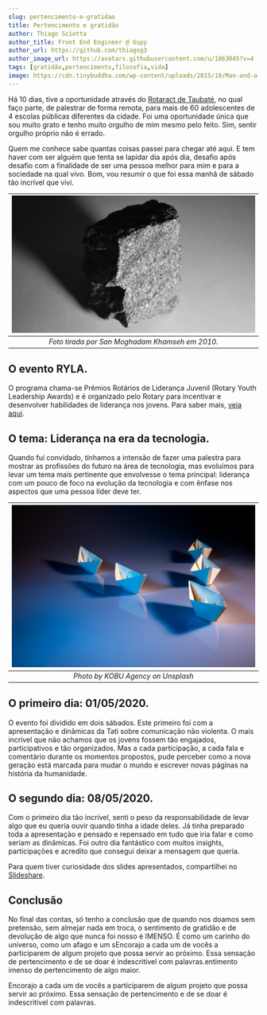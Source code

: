 ```yaml
---
slug: pertencimento-e-gratidao
title: Pertencimento e gratidão
author: Thiago Sciotta
author_title: Front End Engineer @ Gupy
author_url: https://github.com/thiagog3
author_image_url: https://avatars.githubusercontent.com/u/1863045?v=4
tags: [gratidão,pertencimento,filosofia,vida]
image: https://cdn.tinybuddha.com/wp-content/uploads/2015/10/Man-and-a-bike-600x400.png
---
```


Há 10 dias, tive a oportunidade através do [Rotaract de Taubaté](https://www.instagram.com/rotaract_taubate/), no qual faço parte, de palestrar de forma remota, para mais de 60 adolescentes de 4 escolas públicas diferentes da cidade. Foi uma oportunidade única que sou muito grato e tenho muito orgulho de mim mesmo pelo feito. Sim, sentir orgulho próprio não é errado.

<!--truncate-->

Quem me conhece sabe quantas coisas passei para chegar até aqui. E tem haver com ser alguém que tenta se lapidar dia após dia, desafio após desafio com a finalidade de ser uma pessoa melhor para mim e para a sociedade na qual vivo. Bom, vou resumir o que foi essa manhã de sábado tão incrível que vivi.

| ![Uma pedra sendo lapidada](../static/posts/cube-stone.jpg) |
|:--:| 
| *Foto tirada por San Moghadam Khamseh em 2010.* |

## O evento RYLA.
O programa chama-se Prêmios Rotários de Liderança Juvenil (Rotary Youth Leadership Awards) e é organizado pelo Rotary para incentivar e desenvolver habilidades de liderança nos jovens. Para saber mais, [veja aqui](https://www.rotary.org/pt/our-programs/rotary-youth-leadership-awards).

## O tema: Liderança na era da tecnologia.

Quando fui convidado, tínhamos a intensão de fazer uma palestra para mostrar as profissões do futuro na área de tecnologia, mas evoluímos para levar um tema mais pertinente que envolvesse o tema principal: liderança com um pouco de foco na evolução da tecnologia e com ênfase nos aspectos que uma pessoa líder deve ter.

| ![Barcos de papel em formação de liderança triangular](../static/posts/barcos-de-papel.jpg) |
|:--:| 
| *Photo by KOBU Agency on Unsplash* |


## O primeiro dia: 01/05/2020.

O evento foi dividido em dois sábados. Este primeiro foi com a apresentação e dinâmicas da Tati sobre comunicação não violenta. O mais incrível que não achamos que os jovens fossem tão engajados, participativos e tão organizados. Mas a cada participação, a cada fala e comentário durante os momentos propostos, pude perceber como a nova geração está marcada para mudar o mundo e escrever novas páginas na história da humanidade.

## O  segundo dia: 08/05/2020.

 Com o primeiro dia tão incrível, senti o peso da responsabilidade de levar algo que eu queria ouvir quando tinha a idade deles. Já tinha preparado toda a apresentação e pensado e repensado em tudo que iria falar e como seriam as dinâmicas. Foi outro dia fantástico com muitos insights, participações e acredito que consegui deixar a mensagem que queria.

Para quem tiver curiosidade dos slides apresentados, compartilhei no [Slideshare](https://pt.slideshare.net/ThiagoSciotta/liderana-na-era-tecnolgica).

## Conclusão

No final das contas, só tenho a conclusão que de quando nos doamos sem pretensão, sem almejar nada em troca, o sentimento de gratidão e de devolução de algo que nunca foi nosso é IMENSO. É como um carinho do universo, como um afago e um sEncorajo a cada um de vocês a participarem de algum projeto que possa servir ao próximo. Essa sensação de pertencimento e de se doar é indescritível com palavras.entimento imenso de pertencimento de algo maior.


Encorajo a cada um de vocês a participarem de algum projeto que possa servir ao próximo. Essa sensação de pertencimento e de se doar é indescritível com palavras.
